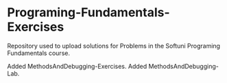 # Programing-Fundamentals-Exercises

Repository used to upload solutions for Problems in the Softuni Programing Fundamentals course.

Added MethodsAndDebugging-Exercises.
Added MethodsAndDebugging-Lab.
